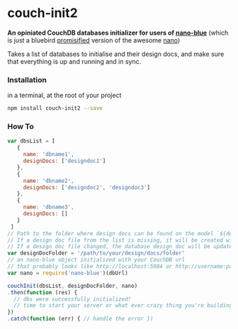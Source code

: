 # couch-init2

**An opiniated CouchDB databases initializer for users of [nano-blue](https://www.npmjs.com/package/nano-blue)** (which is just a bluebird [promisified](http://bluebirdjs.com/docs/api/promisification.html) version of the awesome [nano](https://github.com/dscape/nano))

Takes a list of databases to initialise and their design docs, and make sure that everything is up and running and in sync.


### Installation

in a terminal, at the root of your project
```sh
npm install couch-init2 --save
```


### How To

```javascript
var dbsList = [
   {
     name: 'dbname1',
     designDocs: ['designdoc1']
   },
   {
     name: 'dbname2',
     designDocs: ['designdoc2', 'designdoc3']
   },
   {
     name: 'dbname3',
     designDocs: []
   }
 ]
// Path to the folder where design docs can be found on the model `${designDocName}.json`
// If a design doc file from the list is missing, it will be created with a basic design doc structure
// If a design doc file changed, the database design doc will be updated
var designDocFolder = '/path/to/your/design/docs/folder'
// an nano-blue object initialized with your CouchDB url
// that probably looks like http://localhost:5984 or http://username:password@localhost:5984 with auth
var nano = require('nano-blue')(dbUrl)

couchInit(dbsList, designDocFolder, nano)
.then(function (res) {
  // dbs were successfully initialized!
  // time to start your server or what ever crazy thing you're building :)
})
.catch(function (err) { // handle the error })

```
